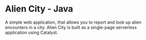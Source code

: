# Alien City - Java
A simple web application, that allows you to report and look up alien encounters in a city. Alien City is built as a single-page serverless application using Catalyst.
